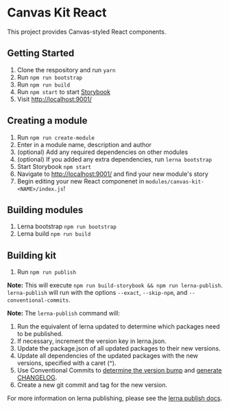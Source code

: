# Canvas Kit React

This project provides Canvas-styled React components.

## Getting Started

1. Clone the respository and run `yarn`
2. Run `npm run bootstrap`
3. Run `npm run build`
4. Run `npm start` to start [Storybook](https://storybook.js.org/)
5. Visit [http://localhost:9001/](http://localhost:9001/)


## Creating a module

1. Run `npm run create-module`
2. Enter in a module name, description and author
3. (optional) Add any required dependencies on other modules
4. (optional) If you added any extra dependencies, run `lerna bootstrap`
5. Start Storybook `npm start`
6. Navigate to [http://localhost:9001/](http://localhost:9001/) and find your new module's story
5. Begin editing your new React componenet in `modules/canvas-kit-<NAME>/index.js`!


## Building modules

1. Lerna bootstrap `npm run bootstrap`
2. Lerna build `npm run build`


## Building kit

1. Run `npm run publish`

**Note:** This will execute `npm run build-storybook && npm run lerna-publish`. `lerna-publish` will run with the options `--exact`, `--skip-npm`, and `--conventional-commits`.

**Note:** The `lerna-publish` command will:

1. Run the equivalent of lerna updated to determine which packages need to be published.
2. If necessary, increment the version key in lerna.json.
3. Update the package.json of all updated packages to their new versions.
4. Update all dependencies of the updated packages with the new versions, specified with a caret (^).
5. Use Conventional Commits to [determine the version bump](https://github.com/conventional-changelog/conventional-changelog/tree/master/packages/conventional-recommended-bump) and [generate CHANGELOG](https://github.com/conventional-changelog/conventional-changelog/tree/master/packages/conventional-changelog-cli).
6. Create a new git commit and tag for the new version.

For more information on lerna publishing, please see the [lerna publish docs](https://github.com/lerna/lerna#publish).
